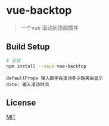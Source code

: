 # vue-backtop

> 一个vue 滚动到顶部插件

## Build Setup

``` bash
# 安装
npm install --save vue-backtop
```
``` 参数
defaultProps 输入数字在滚动多少距离后显示
date: 输入滚动时间
```
## License
[MIT](http://opensource.org/licenses/MIT)